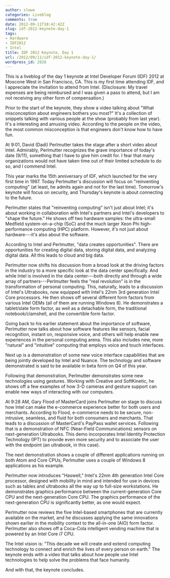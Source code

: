 ```yaml
---
author: slowe
categories: Liveblog
comments: true
date: 2012-09-11T10:42:42Z
slug: idf-2012-keynote-day-1
tags:
- Hardware
- IDF2012
- Intel
title: IDF 2012 Keynote, Day 1
url: /2012/09/11/idf-2012-keynote-day-1/
wordpress_id: 2828
---
```


This is a liveblog of the day 1 keynote at Intel Developer Forum (IDF) 2012 at Moscone West in San Francisco, CA. This is my first time attending IDF, and I appreciate the invitation to attend from Intel. (Disclosure: My travel expenses are being reimbursed and I was given a pass to attend, but I am not receiving any other form of compensation.)

Prior to the start of the keynote, they show a video talking about "What misconception about engineers bothers you most?" It's a collection of snippets talking with various people at the show (probably from last year). It's a interesting and amusing video. According to the people on the video, the most common misconception is that engineers don't know how to have fun.

At 9:01, David (Dadi) Perlmutter takes the stage after a short video about Intel. Admirably, Perlmutter recognizes the grave importance of today's date (9/11), something that I have to give him credit for. I fear that many organizations would not have taken time out of their limited schedule to do so, and I commend Intel.

This year marks the 15th anniversary of IDF, which launched for the very first time in 1997. Today Perlmutter's discussion will focus on "reinventing computing" (at least, he admits again and not for the last time). Tomorrow's keynote will focus on security, and Thursday's keynote is about connecting to the future.

Perlmutter states that "reinventing computing" isn't just about Intel; it's about working in collaboration with Intel's partners and Intel's developers to "shape the future." He shows off two hardware samples: the ultra-small Medfield system-on-a-chip (SoC) and the much larger Xeon Phi high-performance computing (HPC) platform. However, it's not just about hardware---it's also about the software.

According to Intel and Perlmutter, "data creates opportunities". There are opportunities for creating digital data, storing digital data, and analyzing digital data. All this leads to cloud and big data.

Perlmutter now shifts his discussion from a broad look at the driving factors in the industry to a more specific look at the data center specifically. And while Intel is involved in the data center---both directly and through a wide array of partners---Perlmutter feels the "real revolution" is in the transformation of personal computing. This, naturally, leads to a discussion of Intel's Ultrabooks, now equipped with Intel's 22nm 3rd generation Intel Core processors. He then shows off several different form factors from various Intel OEMs (all of them are running Windows 8). He demonstrates a tablet/slate form factor, as well as a detachable form, the traditional notebook/clamshell, and the convertible form factor.

Going back to his earlier statement about the importance of software, Perlmutter now talks about how software features like sensors, facial recognition, instant on, responsive voice, and others will help enable new experiences in the personal computing arena. This also includes new, more "natural" and "intuitive" computing that employs voice and touch interfaces.

Next up is a demonstration of some new voice interface capabilities that are being jointly developed by Intel and Nuance. The technology and software demonstrated is said to be available in beta form on Q4 of this year.

Following that demonstration, Perlmutter demonstrates some new technologies using gestures. Working with Creative and SoftKinetic, he shows off a few examples of how 3-D cameras and gesture support can enable new ways of interacting with our computers.

At 9:28 AM, Gary Flood of MasterCard joins Perlmutter on stage to discuss how Intel can make the e-commerce experience better for both users and merchants. According to Flood, e-commerce needs to be secure, non-intrusive, seamless, and fluid for both consumers and merchants. That leads to a discussion of MasterCard's PayPass wallet services. Following that is a demonstration of NFC (Near-Field Communications) sensors on next-generation Ultrabooks. This demo incorporates Intel Identity Protection Technology (IPT) to provide even more security and to associate the user with the endpoint (an ultrabook, in this case).

The next demonstration shows a couple of different applications running on both Atom and Core CPUs; Perlmutter uses a couple of Windows 8 applications as his example.

Perlmutter now introduces "Haswell," Intel's 22nm 4th generation Intel Core processor, designed with mobility in mind and intended for use in devices such as tables and ultrabooks all the way up to full-size workstations. He demonstrates graphics performance between the current-generation Core CPU and the next-generation Core CPU. The graphics performance of the next-generation CPU is significantly better, as one would expect.

Perlmutter now reviews the five Intel-based smartphones that are currently available on the market, and he discusses applying the same innovations shown earlier in the mobility context to the all-in-one (AIO) form factor. Perlmutter also shows off a Coca-Cola intelligent vending machine that is powered by an Intel Core i7 CPU.

The Intel vision is: "This decade we will create and extend computing technology to connect and enrich the lives of every person on earth." The keynote ends with a video that talks about how people use Intel technologies to help solve the problems that face humanity.

And with that, the keynote concludes.
